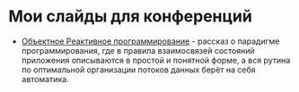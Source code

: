 # Мои слайды для конференций

- [Объектное Реактивное программирование](orp) - рассказ о парадигме программирования, где в правила взаимосвязей состояний приложения описываются в простой и понятной форме, а вся рутина по оптимальной организации потоков данных берёт на себя автоматика.
